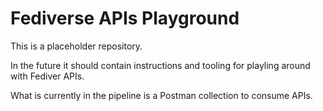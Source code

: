 # Fediverse APIs Playground

This is a placeholder repository.

In the future it should contain instructions and tooling for playling around with Fediver APIs.

What is currently in the pipeline is a Postman collection to consume APIs.

